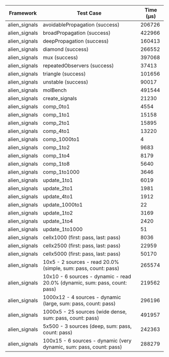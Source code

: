 | Framework | Test Case | Time (μs) |
| --- | --- | --- |
| alien_signals | avoidablePropagation (success) | 206726 |
| alien_signals | broadPropagation (success) | 422966 |
| alien_signals | deepPropagation (success) | 160413 |
| alien_signals | diamond (success) | 266552 |
| alien_signals | mux (success) | 397068 |
| alien_signals | repeatedObservers (success) | 37413 |
| alien_signals | triangle (success) | 101656 |
| alien_signals | unstable (success) | 90017 |
| alien_signals | molBench | 491544 |
| alien_signals | create_signals | 21230 |
| alien_signals | comp_0to1 | 4554 |
| alien_signals | comp_1to1 | 15158 |
| alien_signals | comp_2to1 | 15895 |
| alien_signals | comp_4to1 | 13220 |
| alien_signals | comp_1000to1 | 4 |
| alien_signals | comp_1to2 | 9683 |
| alien_signals | comp_1to4 | 8179 |
| alien_signals | comp_1to8 | 5640 |
| alien_signals | comp_1to1000 | 3646 |
| alien_signals | update_1to1 | 6019 |
| alien_signals | update_2to1 | 1981 |
| alien_signals | update_4to1 | 1912 |
| alien_signals | update_1000to1 | 22 |
| alien_signals | update_1to2 | 3169 |
| alien_signals | update_1to4 | 2420 |
| alien_signals | update_1to1000 | 51 |
| alien_signals | cellx1000 (first: pass, last: pass) | 8036 |
| alien_signals | cellx2500 (first: pass, last: pass) | 22959 |
| alien_signals | cellx5000 (first: pass, last: pass) | 50170 |
| alien_signals | 10x5 - 2 sources - read 20.0% (simple, sum: pass, count: pass) | 265574 |
| alien_signals | 10x10 - 6 sources - dynamic - read 20.0% (dynamic, sum: pass, count: pass) | 219562 |
| alien_signals | 1000x12 - 4 sources - dynamic (large, sum: pass, count: pass) | 296196 |
| alien_signals | 1000x5 - 25 sources (wide dense, sum: pass, count: pass) | 491957 |
| alien_signals | 5x500 - 3 sources (deep, sum: pass, count: pass) | 242363 |
| alien_signals | 100x15 - 6 sources - dynamic (very dynamic, sum: pass, count: pass) | 288279 |
